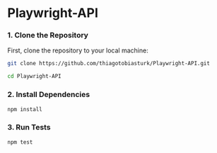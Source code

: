 # Playwright-API

### 1. Clone the Repository

First, clone the repository to your local machine:

```bash
git clone https://github.com/thiagotobiasturk/Playwright-API.git

cd Playwright-API
```
### 2. Install Dependencies
```bash
npm install
```
### 3. Run Tests
```bash
npm test
```
